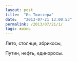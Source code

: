 ```yaml
---
layout: post
title:  "Из Твиттера"
date:   "2013-07-21 13:00:53"
permalink: /2013/07/21/1/
tags: жизнь
---
```


Лето, столнце, абрикосы,

Путин, нефть, единоросы.

